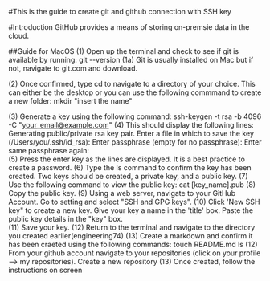 #This is the guide to create git and github connection with SSH key

#Introduction
GitHub provides a means of storing on-premsie data in the cloud. 

##Guide for MacOS
(1) Open up the terminal and check to see if git is available by running:
	git --version
(1a) Git is usually installed on Mac but if not, navigate to git.com and download.

(2) Once confirmed, type cd to navigate to a directory of your choice. This can either be the desktop or you can use the following commmand to create a new folder:
	mkdir "insert the name"
 
(3) Generate a key using the following command:
	ssh-keygen -t rsa -b 4096 -C "your_email@example.com"
(4) This should display the following lines:
	Generating public/private rsa key pair.
	Enter a file in which to save the key (/Users/you/.ssh/id_rsa):
	Enter passphrase (empty for no passphrase): 
	Enter same passphrase again:  
(5) Press the enter key as the lines are displayed. It is a best practice to create a password.
(6) Type the ls command to confirm the key has been created. Two keys should be created, a private key, and a public key. 
(7) Use the following command to view the public key:
	cat [key_name].pub
(8) Copy the public key.
(9) Using a web server, navigate to your GitHub Account. Go to setting and select "SSH and GPG keys".
(10) Click 'New SSH key" to create a new key. Give your key a name in the 'title' box. Paste the public key details in the "key" box.  
(11) Save your key.
(12) Return to the terminal and navigate to the directory you created earlier(engineering74)
(13) Create a markdown and confirm it has been craeted using the following commands:
	touch README.md
  	ls
(12) From your github account navigate to your repositories (click on your profile --> my repositories). Create a new repository 
(13) Once created, follow the instructions on screen 
